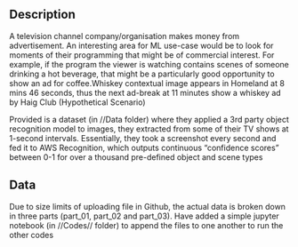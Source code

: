 ## Description
A television channel company/organisation makes money from advertisement. An interesting area for ML use-case would be to look for moments of their programming that might be of commercial interest. For example, if the program the viewer is watching contains scenes of someone drinking a hot beverage, that might be a particularly good opportunity to show an ad for coffee.Whiskey contextual image appears in Homeland at 8 mins 46 seconds, thus the next ad-break at 11 minutes show a whiskey ad by Haig Club (Hypothetical Scenario)

Provided is a dataset (in //Data folder) where they applied a 3rd party object recognition model to images, they extracted from some of their TV shows at 1-second intervals. Essentially, they took a screenshot every second and fed it to AWS Recognition, which outputs continuous “confidence scores” between 0-1 for over a thousand pre-defined object and scene types

## Data
Due to size limits of uploading file in Github, the actual data is broken down in three parts (part_01, part_02 and part_03). Have added a simple jupyter notebook (in //Codes// folder) to append the files to one another to run the other codes
